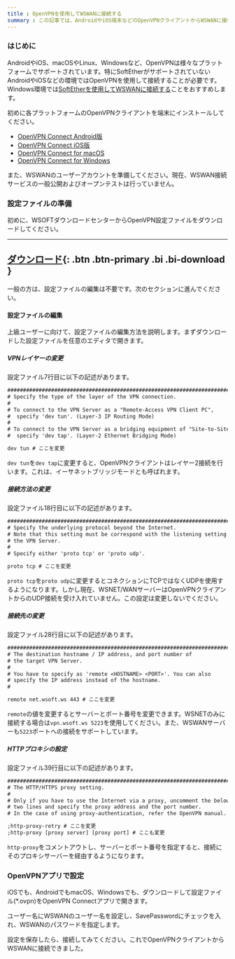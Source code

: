 ```yaml
---
title : OpenVPNを使用してWSWANに接続する
summary : この記事では、AndroidやiOS端末などのOpenVPNクライアントからWSWANに接続する方法について説明します
---
```


### はじめに
AndroidやiOS、macOSやLinux、Windowsなど、OpenVPNは様々なプラットフォームでサポートされています。特にSoftEtherがサポートされていないAndroidやiOSなどの環境ではOpenVPNを使用して接続することが必要です。Windows環境では[SoftEtherを使用してWSWANに接続する](./connect-from-softether.md)ことをおすすめします。

初めに各プラットフォームのOpenVPNクライアントを端末にインストールしてください。

- [OpenVPN Connect Android版](https://play.google.com/store/apps/details?id=net.openvpn.openvpn)
- [OpenVPN Connect iOS版](https://apps.apple.com/jp/app/openvpn-connect/id590379981)
- [OpenVPN Connect for macOS](https://openvpn.net/client-connect-vpn-for-mac-os/)
- [OpenVPN Connect for Windows](https://openvpn.net/client-connect-vpn-for-windows/)

また、WSWANのユーザーアカウントを準備してください。現在、WSWAN接続サービスの一般公開およびオープンテストは行っていません。

### 設定ファイルの準備
初めに、WSOFTダウンロードセンターからOpenVPN設定ファイルをダウンロードしてください。

---
[ ダウンロード](https://download.wsoft.ws/WS00129){: .btn .btn-primary .bi .bi-download }
---

一般の方は、設定ファイルの編集は不要です。次のセクションに進んでください。

#### 設定ファイルの編集
上級ユーザーに向けて、設定ファイルの編集方法を説明します。まずダウンロードした設定ファイルを任意のエディタで開きます。

##### VPNレイヤーの変更
設定ファイル7行目に以下の記述があります。

```txt title="wsnet-wan-openvpn-config.ovpn"
###############################################################################
# Specify the type of the layer of the VPN connection.
#
# To connect to the VPN Server as a "Remote-Access VPN Client PC",
#  specify 'dev tun'. (Layer-3 IP Routing Mode)
#
# To connect to the VPN Server as a bridging equipment of "Site-to-Site VPN",
#  specify 'dev tap'. (Layer-2 Ethernet Bridging Mode)

dev tun # ここを変更
```

`dev tun`を`dev tap`に変更すると、OpenVPNクライアントはレイヤー2接続を行います。これは、イーサネットブリッジモードとも呼ばれます。

##### 接続方法の変更
設定ファイル18行目に以下の記述があります。

```txt title="wsnet-wan-openvpn-config.ovpn"
###############################################################################
# Specify the underlying protocol beyond the Internet.
# Note that this setting must be correspond with the listening setting on
# the VPN Server.
#
# Specify either 'proto tcp' or 'proto udp'.

proto tcp # ここを変更
```

`proto tcp`を`proto udp`に変更するとコネクションにTCPではなくUDPを使用するようになります。しかし現在、WSNET/WANサーバーはOpenVPNクライアントからのUDP接続を受け入れていません。この設定は変更しないでください。

##### 接続先の変更
設定ファイル28行目に以下の記述があります。

```txt title="wsnet-wan-openvpn-config.ovpn"
###############################################################################
# The destination hostname / IP address, and port number of
# the target VPN Server.
#
# You have to specify as 'remote <HOSTNAME> <PORT>'. You can also
# specify the IP address instead of the hostname.
#

remote net.wsoft.ws 443 # ここを変更
```

`remote`の値を変更するとサーバーとポート番号を変更できます。WSNETのみに接続する場合は`vpn.wsoft.ws 5223`を使用してください。また、WSWANサーバーも`5223`ポートへの接続をサポートしています。

##### HTTPプロキシの設定
設定ファイル39行目に以下の記述があります。

```txt title="wsnet-wan-openvpn-config.ovpn"
###############################################################################
# The HTTP/HTTPS proxy setting.
#
# Only if you have to use the Internet via a proxy, uncomment the below
# two lines and specify the proxy address and the port number.
# In the case of using proxy-authentication, refer the OpenVPN manual.

;http-proxy-retry # ここを変更
;http-proxy [proxy server] [proxy port] # ここも変更
```

`http-proxy`をコメントアウトし、サーバーとポート番号を指定すると、接続にそのプロキシサーバーを経由するようになります。

### OpenVPNアプリで設定
iOSでも、AndroidでもmacOS、Windowsでも、ダウンロードして設定ファイル(*.ovpn)をOpenVPN Connectアプリで開きます。

ユーザー名にWSWANのユーザー名を設定し、SavePasswordにチェックを入れ、WSWANのパスワードを指定します。

設定を保存したら、接続してみてください。これでOpenVPNクライアントからWSWANに接続できました。